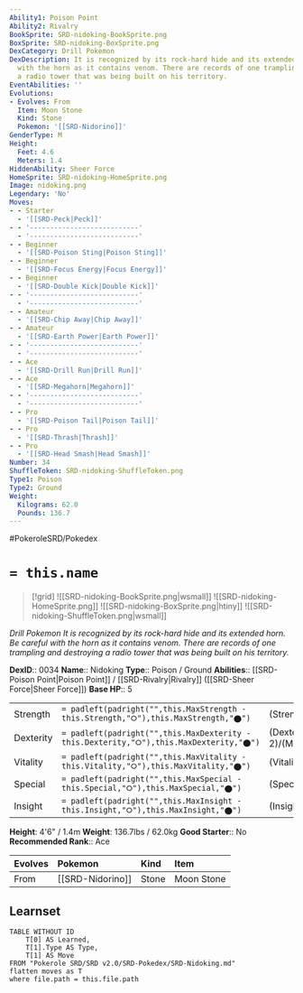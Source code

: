 ```yaml
---
Ability1: Poison Point
Ability2: Rivalry
BookSprite: SRD-nidoking-BookSprite.png
BoxSprite: SRD-nidoking-BoxSprite.png
DexCategory: Drill Pokemon
DexDescription: It is recognized by its rock-hard hide and its extended horn. Be careful
  with the horn as it contains venom. There are records of one trampling and destroying
  a radio tower that was being built on his territory.
EventAbilities: ''
Evolutions:
- Evolves: From
  Item: Moon Stone
  Kind: Stone
  Pokemon: '[[SRD-Nidorino]]'
GenderType: M
Height:
  Feet: 4.6
  Meters: 1.4
HiddenAbility: Sheer Force
HomeSprite: SRD-nidoking-HomeSprite.png
Image: nidoking.png
Legendary: 'No'
Moves:
- - Starter
  - '[[SRD-Peck|Peck]]'
- - '---------------------------'
  - '---------------------------'
- - Beginner
  - '[[SRD-Poison Sting|Poison Sting]]'
- - Beginner
  - '[[SRD-Focus Energy|Focus Energy]]'
- - Beginner
  - '[[SRD-Double Kick|Double Kick]]'
- - '---------------------------'
  - '---------------------------'
- - Amateur
  - '[[SRD-Chip Away|Chip Away]]'
- - Amateur
  - '[[SRD-Earth Power|Earth Power]]'
- - '---------------------------'
  - '---------------------------'
- - Ace
  - '[[SRD-Drill Run|Drill Run]]'
- - Ace
  - '[[SRD-Megahorn|Megahorn]]'
- - '---------------------------'
  - '---------------------------'
- - Pro
  - '[[SRD-Poison Tail|Poison Tail]]'
- - Pro
  - '[[SRD-Thrash|Thrash]]'
- - Pro
  - '[[SRD-Head Smash|Head Smash]]'
Number: 34
ShuffleToken: SRD-nidoking-ShuffleToken.png
Type1: Poison
Type2: Ground
Weight:
  Kilograms: 62.0
  Pounds: 136.7
---
```


#PokeroleSRD/Pokedex

# `= this.name`

> [!grid]
> ![[SRD-nidoking-BookSprite.png|wsmall]]
> ![[SRD-nidoking-HomeSprite.png]]
> ![[SRD-nidoking-BoxSprite.png|htiny]]
> ![[SRD-nidoking-ShuffleToken.png|wsmall]]


*Drill Pokemon*
*It is recognized by its rock-hard hide and its extended horn. Be careful with the horn as it contains venom. There are records of one trampling and destroying a radio tower that was being built on his territory.*

**DexID**:: 0034
**Name**:: Nidoking
**Type**:: Poison / Ground
**Abilities**:: [[SRD-Poison Point|Poison Point]] / [[SRD-Rivalry|Rivalry]] ([[SRD-Sheer Force|Sheer Force]])
**Base HP**:: 5

|           |                                                                                        |                                          |
| --------- | -------------------------------------------------------------------------------------- | ---------------------------------------- |
| Strength  | `= padleft(padright("",this.MaxStrength - this.Strength,"⭘"),this.MaxStrength,"⬤")`    | (Strength::3)/(MaxStrength::6)   |
| Dexterity | `= padleft(padright("",this.MaxDexterity - this.Dexterity,"⭘"),this.MaxDexterity,"⬤")` | (Dexterity:: 2)/(MaxDexterity::5) |
| Vitality  | `= padleft(padright("",this.MaxVitality - this.Vitality,"⭘"),this.MaxVitality,"⬤")`    | (Vitality::2)/(MaxVitality::5)   |
| Special   | `= padleft(padright("",this.MaxSpecial - this.Special,"⭘"),this.MaxSpecial,"⬤")`       | (Special::2)/(MaxSpecial::5)     |
| Insight   | `= padleft(padright("",this.MaxInsight - this.Insight,"⭘"),this.MaxInsight,"⬤")`       | (Insight::2)/(MaxInsight::5)     |

**Height**: 4'6" / 1.4m
**Weight**: 136.7lbs / 62.0kg
**Good Starter**:: No
**Recommended Rank**:: Ace

| Evolves   | Pokemon          | Kind   | Item       |
|:----------|:-----------------|:-------|:-----------|
| From      | [[SRD-Nidorino]] | Stone  | Moon Stone |

## Learnset

```dataview
TABLE WITHOUT ID
    T[0] AS Learned,
    T[1].Type AS Type,
    T[1] AS Move
FROM "Pokerole SRD/SRD v2.0/SRD-Pokedex/SRD-Nidoking.md"
flatten moves as T
where file.path = this.file.path
```
